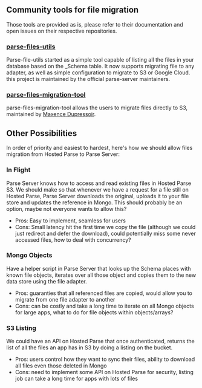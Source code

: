 ## Community tools for file migration

Those tools are provided as is, please refer to their documentation and open issues on their respective repositories.

### [parse-files-utils](https://github.com/parse-server-modules/parse-files-utils)

Parse-file-utils started as a simple tool capable of listing all the files in your database based on the _Schema table.
It now supports migrating file to any adapter, as well as simple configuration to migrate to S3 or Google Cloud.
this project is maintained by the official parse-server maintainers.

### [parse-files-migration-tool](https://github.com/Meetic/parse-files-migration-tool)

parse-files-migration-tool allows the users to migrate files directly to S3, maintained by [Maxence Dupressoir](https://github.com/MaxenceDupressoir).


## Other Possibilities

In order of priority and easiest to hardest, here's how we should allow files migration from Hosted Parse to Parse Server:

### In Flight

Parse Server knows how to access and read existing files in Hosted Parse S3. We should make so that whenever we have a request for a file still on Hosted Parse, Parse Server downloads the original, uploads it to your file store and updates the reference in Mongo. This should probably be an option, maybe not everyone wants to allow this?

* Pros: Easy to implement, seamless for users
* Cons: Small latency hit the first time we copy the file (although we could just redirect and defer the download), could potentially miss some never accessed files, how to deal with concurrency?

### Mongo Objects

Have a helper script in Parse Server that looks up the Schema places with known file objects, iterates over all those object and copies them to the new data store using the file adapter.

* Pros: guaranties that all referenced files are copied, would allow you to migrate from one file adapter to another
* Cons: can be costly and take a long time to iterate on all Mongo objects for large apps, what to do for file objects within objects/arrays?

### S3 Listing

We could have an API on Hosted Parse that once authenticated, returns the list of all the files an app has in S3 by doing a listing on the bucket.

* Pros: users control how they want to sync their files, ability to download all files even those deleted in Mongo
* Cons: need to implement some API on Hosted Parse for security, listing job can take a long time for apps with lots of files